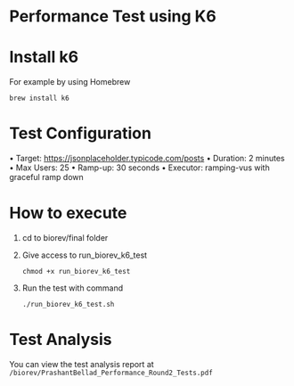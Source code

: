# Performance Test using K6

# Install k6
   For example by using Homebrew
     
   `brew install k6`

# Test Configuration

• Target: https://jsonplaceholder.typicode.com/posts
• Duration: 2 minutes
• Max Users: 25
• Ramp-up: 30 seconds
• Executor: ramping-vus with graceful ramp down

# How to execute

1. cd to biorev/final folder
2. Give access to run_biorev_k6_test
   
   `chmod +x run_biorev_k6_test`
4. Run the test with command
   
   `./run_biorev_k6_test.sh`

# Test Analysis

You can view the test analysis report at `/biorev/PrashantBellad_Performance_Round2_Tests.pdf`
